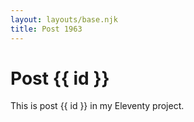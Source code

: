 ```yaml
---
layout: layouts/base.njk
title: Post 1963
---
```


# Post {{ id }}

This is post {{ id }} in my Eleventy project.
